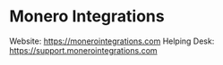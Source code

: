 # Monero Integrations

Website: https://monerointegrations.com
Helping Desk: https://support.monerointegrations.com
